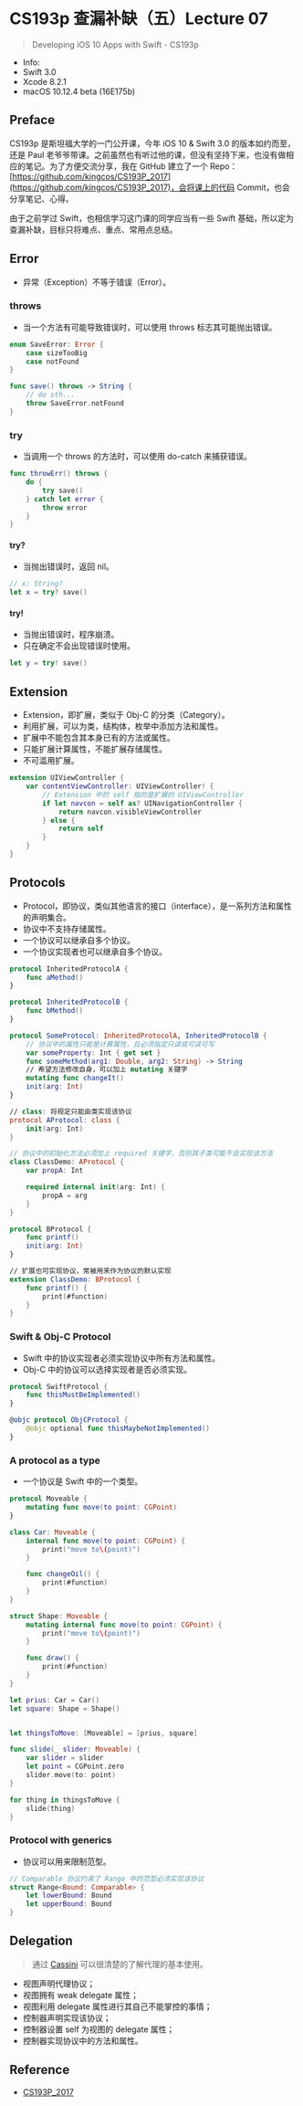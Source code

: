 # CS193p 查漏补缺（五）Lecture 07

> Developing iOS 10 Apps with Swift - CS193p

- Info:
 - Swift 3.0
 - Xcode 8.2.1
 - macOS 10.12.4 beta (16E175b)

## Preface

CS193p 是斯坦福大学的一门公开课，今年 iOS 10 & Swift 3.0 的版本如约而至，还是 Paul 老爷爷带课。之前虽然也有听过他的课，但没有坚持下来，也没有做相应的笔记。为了方便交流分享，我在 GitHub 建立了一个 Repo：[https://github.com/kingcos/CS193P_2017](https://github.com/kingcos/CS193P_2017)，会将课上的代码 Commit，也会分享笔记、心得。

由于之前学过 Swift，也相信学习这门课的同学应当有一些 Swift 基础，所以定为查漏补缺，目标只将难点、重点、常用点总结。

## Error

- 异常（Exception）不等于错误（Error）。

### throws

- 当一个方法有可能导致错误时，可以使用 throws 标志其可能抛出错误。

```Swift
enum SaveError: Error {
    case sizeTooBig
    case notFound
}

func save() throws -> String {
    // do sth...
    throw SaveError.notFound
}
```

### try

- 当调用一个 throws 的方法时，可以使用 do-catch 来捕获错误。

```Swift
func throwErr() throws {
    do {
        try save()
    } catch let error {
        throw error
    }
}
```

#### try?

- 当抛出错误时，返回 nil。

```Swift
// x: String?
let x = try? save()
```

#### try!

- 当抛出错误时，程序崩溃。
- 只在确定不会出现错误时使用。

```Swift
let y = try! save()
```
## Extension

- Extension，即扩展，类似于 Obj-C 的分类（Category）。
- 利用扩展，可以为类，结构体，枚举中添加方法和属性。
- 扩展中不能包含其本身已有的方法或属性。
- 只能扩展计算属性，不能扩展存储属性。
- 不可滥用扩展。

```Swift
extension UIViewController {
    var contentViewController: UIViewController! {
        // Extension 中的 self 指的是扩展的 UIViewController
        if let navcon = self as? UINavigationController {
            return navcon.visibleViewController
        } else {
            return self
        }
    }
}
```

## Protocols

- Protocol，即协议，类似其他语言的接口（interface），是一系列方法和属性的声明集合。
- 协议中不支持存储属性。
- 一个协议可以继承自多个协议。
- 一个协议实现者也可以继承自多个协议。

```swift
protocol InheritedProtocolA {
    func aMethod()
}

protocol InheritedProtocolB {
    func bMethod()
}

protocol SomeProtocol: InheritedProtocolA, InheritedProtocolB {
    // 协议中的属性只能是计算属性，且必须指定只读或可读可写
    var someProperty: Int { get set }
    func someMethod(arg1: Double, arg2: String) -> String
    // 希望方法修改自身，可以加上 mutating 关键字
    mutating func changeIt()
    init(arg: Int)
}

// class: 将规定只能由类实现该协议
protocol AProtocol: class {
    init(arg: Int)
}

// 协议中的初始化方法必须加上 required 关键字，否则其子类可能不会实现该方法
class ClassDemo: AProtocol {
    var propA: Int

    required internal init(arg: Int) {
        propA = arg
    }
}

protocol BProtocol {
    func printf()
    init(arg: Int)
}

// 扩展也可实现协议，常被用来作为协议的默认实现
extension ClassDemo: BProtocol {
    func printf() {
        print(#function)
    }
}
```

### Swift & Obj-C Protocol

- Swift 中的协议实现者必须实现协议中所有方法和属性。
- Obj-C 中的协议可以选择实现者是否必须实现。

```Swift
protocol SwiftProtocol {
    func thisMustBeImplemented()
}

@objc protocol ObjCProtocol {
    @objc optional func thisMaybeNotImplemented()
}
```

### A protocol as a type

- 一个协议是 Swift 中的一个类型。

```Swift
protocol Moveable {
    mutating func move(to point: CGPoint)
}

class Car: Moveable {
    internal func move(to point: CGPoint) {
        print("move to\(point)")
    }

    func changeOil() {
        print(#function)
    }
}

struct Shape: Moveable {
    mutating internal func move(to point: CGPoint) {
        print("move to\(point)")
    }

    func draw() {
        print(#function)
    }
}

let prius: Car = Car()
let square: Shape = Shape()


let thingsToMove: [Moveable] = [prius, square]

func slide(_ slider: Moveable) {
    var slider = slider
    let point = CGPoint.zero
    slider.move(to: point)
}

for thing in thingsToMove {
    slide(thing)
}
```

### Protocol with generics

- 协议可以用来限制范型。

```Swift
// Comparable 协议约束了 Range 中的范型必须实现该协议
struct Range<Bound: Comparable> {
    let lowerBound: Bound
    let upperBound: Bound
}
```
## Delegation

> 通过 [Cassini](https://github.com/kingcos/CS193P_2017/tree/master/Cassini) 可以很清楚的了解代理的基本使用。

- 视图声明代理协议；
- 视图拥有 weak delegate 属性；
- 视图利用 delegate 属性进行其自己不能掌控的事情；
- 控制器声明实现该协议；
- 控制器设置 self 为视图的 delegate 属性；
- 控制器实现协议中的方法和属性。

## Reference

- [CS193P_2017](https://github.com/kingcos/CS193P_2017)
